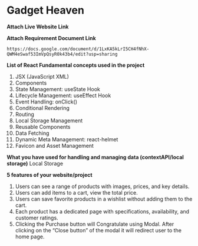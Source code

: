 # Gadget Heaven

**Attach Live Website Link**

**Attach Requirement Document Link**

    https://docs.google.com/document/d/1LxKA5kLrI5CH4fNhX-QWM4eSwaf53ImVpQsyR0k43b4/edit?usp=sharing

**List of React Fundamental concepts used in the project**
1. JSX (JavaScript XML)
2. Components
3. State Management: useState Hook
4. Lifecycle Management: useEffect Hook
5. Event Handling: onClick()
6. Conditional Rendering
7. Routing
8. Local Storage Management
9. Reusable Components
10. Data Fetching
11. Dynamic Meta Management: react-helmet
12. Favicon and Asset Management

**What you have used for handling and managing data (contextAPI/local storage)**
    Local Storage


**5 features of your website/project**
1. Users can see a range of products with images, prices, and key details.
2. Users can add items to a cart, view the total price.
3. Users can save favorite products in a wishlist without adding them to the cart.
4. Each product has a dedicated page with specifications, availability, and customer ratings.
5. Clicking the Purchase button will Congratulate using Modal. After clicking on the “Close button” of the modal it will redirect user
to the home page.
